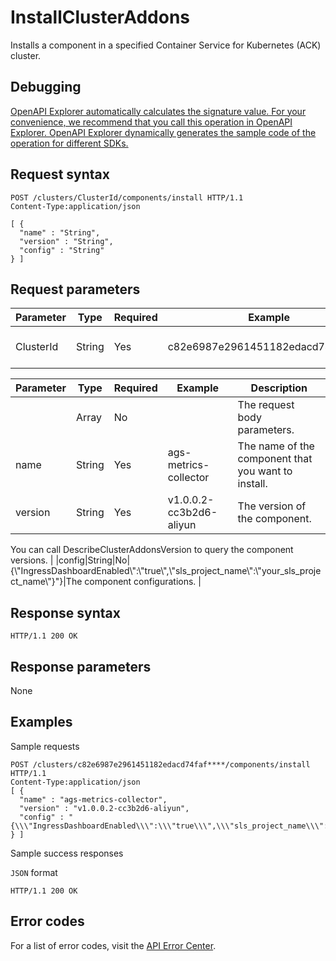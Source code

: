# InstallClusterAddons

Installs a component in a specified Container Service for Kubernetes \(ACK\) cluster.

## Debugging

[OpenAPI Explorer automatically calculates the signature value. For your convenience, we recommend that you call this operation in OpenAPI Explorer. OpenAPI Explorer dynamically generates the sample code of the operation for different SDKs.](https://api.aliyun.com/#product=CS&api=InstallClusterAddons&type=ROA&version=2015-12-15)

## Request syntax

```
POST /clusters/ClusterId/components/install HTTP/1.1
Content-Type:application/json

[ {
  "name" : "String",
  "version" : "String",
  "config" : "String"
} ]
```

## Request parameters

|Parameter|Type|Required|Example|Description|
|---------|----|--------|-------|-----------|
|ClusterId|String|Yes|c82e6987e2961451182edacd74faf\*\*\*\*|The ID of the ACK cluster. |

|Parameter|Type|Required|Example|Description|
|---------|----|--------|-------|-----------|
| |Array|No| |The request body parameters. |
|name|String|Yes|ags-metrics-collector|The name of the component that you want to install. |
|version|String|Yes|v1.0.0.2-cc3b2d6-aliyun|The version of the component.

 You can call DescribeClusterAddonsVersion to query the component versions. |
|config|String|No|\{\\"IngressDashboardEnabled\\":\\"true\\",\\"sls\_project\_name\\":\\"your\_sls\_project\_name\\"\}"\}|The component configurations. |

## Response syntax

```
HTTP/1.1 200 OK
```

## Response parameters

None

## Examples

Sample requests

```
POST /clusters/c82e6987e2961451182edacd74faf****/components/install HTTP/1.1 
Content-Type:application/json
[ {
  "name" : "ags-metrics-collector",
  "version" : "v1.0.0.2-cc3b2d6-aliyun",
  "config" : "{\\\"IngressDashboardEnabled\\\":\\\"true\\\",\\\"sls_project_name\\\":\\\"your_sls_project_name\\\"}\"}"
} ]
```

Sample success responses

`JSON` format

```
HTTP/1.1 200 OK
```

## Error codes

For a list of error codes, visit the [API Error Center](https://error-center.alibabacloud.com/status/product/CS).

